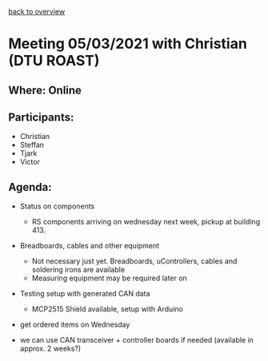 [back to overview](../meetingNotes.md)
# Meeting 05/03/2021 with Christian (DTU ROAST)
## Where: Online
## Participants:
- Christian
- Steffan 
- Tjark
- Victor

## Agenda: 
- Status on components 
  * RS components arriving on wednesday next week, pickup at building 413. 
- Breadboards, cables and other equipment
  * Not necessary just yet. Breadboards, uControllers, cables and soldering irons are available
  * Measuring equipment may be required later on
- Testing setup with generated CAN data
  * MCP2515 Shield available, setup with Arduino

- get ordered items on Wednesday
- we can use CAN transceiver + controller boards if needed (available in approx. 2 weeks?)
